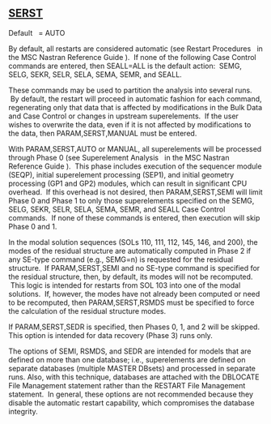 ## [SERST](https://help.hexagonmi.com/bundle/MSC_Nastran_2022.4/page/Nastran_Combined_Book/qrg/parameters/TOC.SERST.xhtml)

Default    = AUTO

By default, all restarts are considered automatic (see  Restart Procedures   in the MSC Nastran Reference Guide ).  If none of the following Case Control commands are entered, then SEALL=ALL is the default action:  SEMG, SELG, SEKR, SELR, SELA, SEMA, SEMR, and SEALL.

These commands may be used to partition the analysis into several runs.  By default, the restart will proceed in automatic fashion for each command, regenerating only that data that is affected by modifications in the Bulk Data and Case Control or changes in upstream superelements.  If the user wishes to overwrite the data, even if it is not affected by modifications to the data, then PARAM,SERST,MANUAL must be entered.

With PARAM,SERST,AUTO or MANUAL, all superelements will be processed through Phase 0 (see  Superelement Analysis   in the MSC Nastran Reference Guide ).  This phase includes execution of the sequencer module (SEQP), initial superelement processing (SEP1), and initial geometry processing (GP1 and GP2) modules, which can result in significant CPU overhead.  If this overhead is not desired, then PARAM,SERST,SEMI will limit Phase 0 and Phase 1 to only those superelements specified on the SEMG, SELG, SEKR, SELR, SELA, SEMA, SEMR, and SEALL Case Control commands.  If none of these commands is entered, then execution will skip Phase 0 and 1.

In the modal solution sequences (SOLs 110, 111, 112, 145, 146, and 200), the modes of the residual structure are automatically computed in Phase 2 if any SE-type command (e.g., SEMG=n) is requested for the residual structure.  If PARAM,SERST,SEMI and no SE-type command is specified for the residual structure, then, by default, its modes will not be recomputed.  This logic is intended for restarts from SOL 103 into one of the modal solutions.  If, however, the modes have not already been computed or need to be recomputed, then PARAM,SERST,RSMDS must be specified to force the calculation of the residual structure modes.

If PARAM,SERST,SEDR is specified, then Phases 0, 1, and 2 will be skipped. This option is intended for data recovery (Phase 3) runs only.

The options of SEMI, RSMDS, and SEDR are intended for models that are defined on more than one database; i.e., superelements are defined on separate databases (multiple MASTER DBsets) and processed in separate runs. Also, with this technique, databases are attached with the DBLOCATE File Management statement rather than the RESTART File Management statement.  In general, these options are not recommended because they disable the automatic restart capability, which compromises the database integrity.

